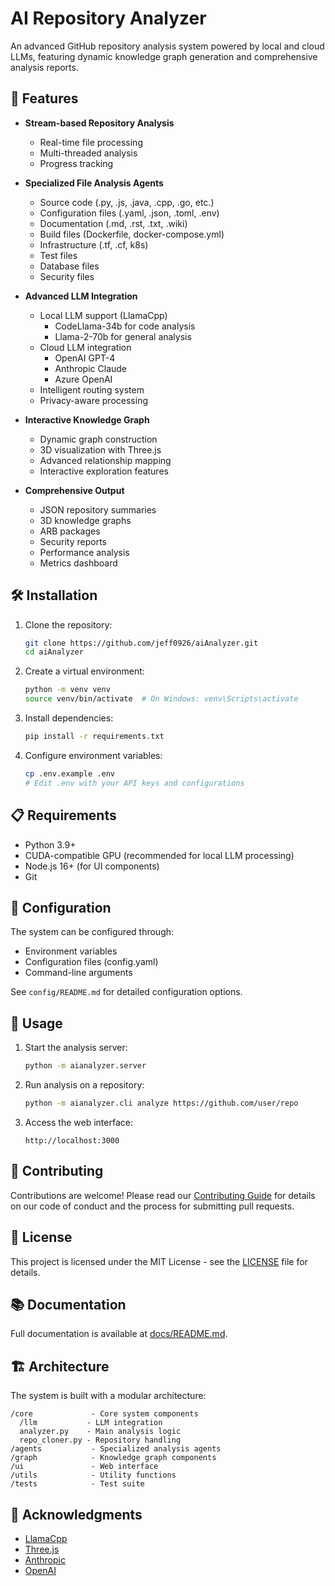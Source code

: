 # AI Repository Analyzer

An advanced GitHub repository analysis system powered by local and cloud LLMs, featuring dynamic knowledge graph generation and comprehensive analysis reports.

## 🚀 Features

- **Stream-based Repository Analysis**
  - Real-time file processing
  - Multi-threaded analysis
  - Progress tracking

- **Specialized File Analysis Agents**
  - Source code (.py, .js, .java, .cpp, .go, etc.)
  - Configuration files (.yaml, .json, .toml, .env)
  - Documentation (.md, .rst, .txt, .wiki)
  - Build files (Dockerfile, docker-compose.yml)
  - Infrastructure (.tf, .cf, k8s)
  - Test files
  - Database files
  - Security files

- **Advanced LLM Integration**
  - Local LLM support (LlamaCpp)
    - CodeLlama-34b for code analysis
    - Llama-2-70b for general analysis
  - Cloud LLM integration
    - OpenAI GPT-4
    - Anthropic Claude
    - Azure OpenAI
  - Intelligent routing system
  - Privacy-aware processing

- **Interactive Knowledge Graph**
  - Dynamic graph construction
  - 3D visualization with Three.js
  - Advanced relationship mapping
  - Interactive exploration features

- **Comprehensive Output**
  - JSON repository summaries
  - 3D knowledge graphs
  - ARB packages
  - Security reports
  - Performance analysis
  - Metrics dashboard

## 🛠️ Installation

1. Clone the repository:
   ```bash
   git clone https://github.com/jeff0926/aiAnalyzer.git
   cd aiAnalyzer
   ```

2. Create a virtual environment:
   ```bash
   python -m venv venv
   source venv/bin/activate  # On Windows: venv\Scripts\activate
   ```

3. Install dependencies:
   ```bash
   pip install -r requirements.txt
   ```

4. Configure environment variables:
   ```bash
   cp .env.example .env
   # Edit .env with your API keys and configurations
   ```

## 📋 Requirements

- Python 3.9+
- CUDA-compatible GPU (recommended for local LLM processing)
- Node.js 16+ (for UI components)
- Git

## 🔧 Configuration

The system can be configured through:
- Environment variables
- Configuration files (config.yaml)
- Command-line arguments

See `config/README.md` for detailed configuration options.

## 🚀 Usage

1. Start the analysis server:
   ```bash
   python -m aianalyzer.server
   ```

2. Run analysis on a repository:
   ```bash
   python -m aianalyzer.cli analyze https://github.com/user/repo
   ```

3. Access the web interface:
   ```
   http://localhost:3000
   ```

## 🤝 Contributing

Contributions are welcome! Please read our [Contributing Guide](CONTRIBUTING.md) for details on our code of conduct and the process for submitting pull requests.

## 📄 License

This project is licensed under the MIT License - see the [LICENSE](LICENSE) file for details.

## 📚 Documentation

Full documentation is available at [docs/README.md](docs/README.md).

## 🏗️ Architecture

The system is built with a modular architecture:

```
/core             - Core system components
  /llm           - LLM integration
  analyzer.py    - Main analysis logic
  repo_cloner.py - Repository handling
/agents           - Specialized analysis agents
/graph            - Knowledge graph components
/ui               - Web interface
/utils            - Utility functions
/tests            - Test suite
```

## 🙏 Acknowledgments

- [LlamaCpp](https://github.com/ggerganov/llama.cpp)
- [Three.js](https://threejs.org/)
- [Anthropic](https://www.anthropic.com/)
- [OpenAI](https://openai.com/)
